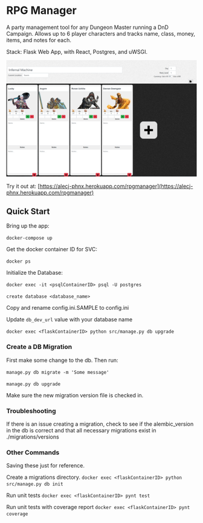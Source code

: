 # RPG Manager

A party management tool for any Dungeon Master running a DnD Campaign. Allows up to 6 player characters and tracks name, class, money, items, and notes for each.

Stack:
Flask Web App, with React, Postgres, and uWSGI.

![RPG Manager](./example.png)

Try it out at: [https://alecj-phnx.herokuapp.com/rpgmanager](https://alecj-phnx.herokuapp.com/rpgmanager)


## Quick Start

Bring up the app:

`docker-compose up`

Get the docker container ID for SVC:

`docker ps`

Initialize the Database:

`docker exec -it <psqlContainerID> psql -U postgres`

`create database <database_name>`

Copy and rename config.ini.SAMPLE to config.ini

Update `db_dev_url` value with your database name

`docker exec <flaskContainerID> python src/manage.py db upgrade`


### Create a DB Migration

First make some change to the db. Then run:

`manage.py db migrate -m 'Some message'`

`manage.py db upgrade`

Make sure the new migration version file is checked in.


### Troubleshooting

If there is an issue creating a migration, check to see if the alembic_version in the db is correct and that all necessary migrations exist in ./migrations/versions


### Other Commands

Saving these just for reference.

Create a migrations directory.
`docker exec <flaskContainerID> python src/manage.py db init`

Run unit tests
`docker exec <flaskContainerID> pynt test`

Run unit tests with coverage report
`docker exec <flaskContainerID> pynt coverage`